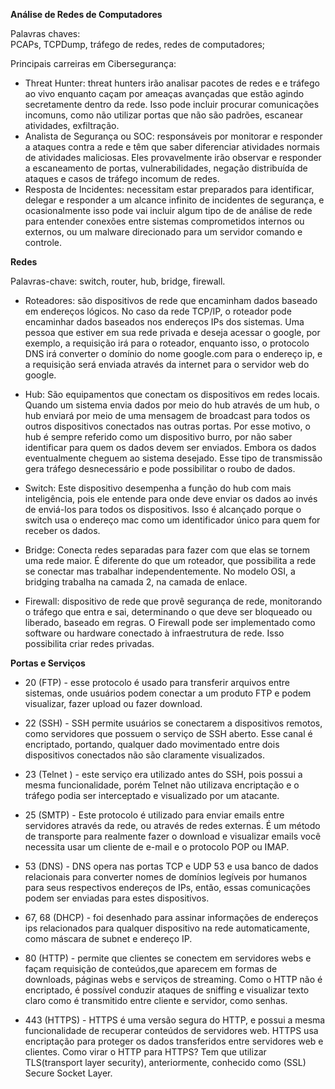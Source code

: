 **Análise de Redes de Computadores**

Palavras chaves:  
PCAPs, TCPDump, tráfego de redes, redes de computadores;

Principais carreiras em Cibersegurança:


* Threat Hunter: threat hunters irão analisar pacotes de redes e e tráfego ao vivo enquanto caçam por ameaças avançadas que estão agindo secretamente dentro da rede. Isso pode incluir procurar comunicações incomuns, como não utilizar portas que não são padrões, escanear atividades, exfiltração.   
* Analista de Segurança ou SOC: responsáveis por monitorar e responder a ataques contra a rede e têm que saber diferenciar atividades normais de atividades maliciosas. Eles provavelmente irão observar e responder a escaneamento de portas, vulnerabilidades, negação distribuída de ataques e casos de tráfego incomum de redes.  
* Resposta de Incidentes: necessitam estar preparados para identificar, delegar e responder a um alcance infinito de incidentes de segurança, e ocasionalmente isso pode vai incluir algum tipo de de análise de rede para entender conexões entre sistemas comprometidos internos ou externos, ou um malware direcionado para um servidor comando e controle.

**Redes** 

Palavras-chave: switch, router, hub, bridge, firewall.

* Roteadores: são dispositivos de rede que encaminham dados baseado em endereços lógicos. No caso da rede TCP/IP, o roteador pode encaminhar dados baseados nos endereços IPs dos sistemas. Uma pessoa que estiver em sua rede privada e deseja acessar o google, por exemplo, a requisição irá para o roteador, enquanto isso, o protocolo DNS irá converter o domínio do nome google.com para o endereço ip, e a requisição será enviada através da internet para o servidor web do google.

* Hub: São equipamentos que conectam os dispositivos em redes locais. Quando um sistema envia dados por meio do hub através de um hub, o hub enviará por meio de uma mensagem de broadcast para todos os outros dispositivos conectados nas outras portas. Por esse motivo, o hub é sempre referido como um dispositivo burro, por não saber identificar para quem os dados devem ser enviados. Embora os dados eventualmente cheguem ao sistema desejado. Esse tipo de transmissão gera tráfego desnecessário e pode possibilitar o roubo de dados. 

* Switch: Este dispositivo desempenha a função do hub com mais inteligência, pois ele entende para onde deve enviar os dados ao invés de enviá-los para todos os dispositivos. Isso é alcançado porque o switch usa o endereço mac como um identificador único para quem for receber os dados. 

* Bridge: Conecta redes separadas para fazer com que elas se tornem uma rede maior. É diferente do que um roteador, que possibilita a rede se conectar mas trabalhar independentemente. No modelo OSI, a bridging trabalha na camada 2, na camada de enlace. 

* Firewall: dispositivo de rede que provê segurança de rede, monitorando o tráfego que entra e sai, determinando o que deve ser bloqueado ou liberado, baseado em regras. O Firewall pode ser implementado como software ou hardware conectado à infraestrutura de rede. Isso possibilita criar redes privadas. 

**Portas e Serviços** 

* 20 (FTP) \- esse protocolo é usado para transferir arquivos entre sistemas, onde usuários podem conectar a um produto FTP e podem visualizar, fazer upload ou fazer download. 

* 22 (SSH) \- SSH permite usuários se conectarem a dispositivos remotos, como servidores que possuem o serviço de SSH aberto. Esse canal é encriptado, portando, qualquer dado movimentado entre dois dispositivos conectados não são claramente visualizados.   
* 23 (Telnet ) \- este serviço era utilizado antes do SSH, pois possui a mesma funcionalidade, porém Telnet não utilizava encriptação e o tráfego podia ser interceptado e visualizado por um atacante.   
* 25 (SMTP) \- Este protocolo é utilizado para enviar emails entre servidores através da rede, ou através de redes externas. É um método de transporte para realmente fazer o download e visualizar emails você necessita usar um cliente de e-mail e o protocolo POP ou IMAP.   
* 53 (DNS) \- DNS opera nas portas TCP e UDP 53 e usa banco de dados relacionais para converter nomes de domínios  legíveis por humanos para seus respectivos endereços de IPs, então, essas comunicações podem ser enviadas para estes dispositivos.   
* 67, 68 (DHCP) \- foi desenhado para assinar informações de endereços ips relacionados para qualquer dispositivo na rede automaticamente, como máscara de subnet e endereço IP.   
* 80 (HTTP) \- permite que clientes se conectem em servidores webs e façam requisição de conteúdos,que aparecem em formas de downloads, páginas webs e serviços de streaming. Como o HTTP não é encriptado, é possível conduzir ataques de sniffing e visualizar texto claro como é transmitido entre cliente e servidor, como senhas.   
* 443 (HTTPS) \- HTTPS é uma versão segura do HTTP,  e possui a mesma funcionalidade de recuperar conteúdos de servidores web. HTTPS usa encriptação para proteger os dados transferidos entre servidores web e clientes. Como virar o HTTP para HTTPS? Tem que utilizar TLS(transport layer security), anteriormente, conhecido como (SSL) Secure Socket Layer. 